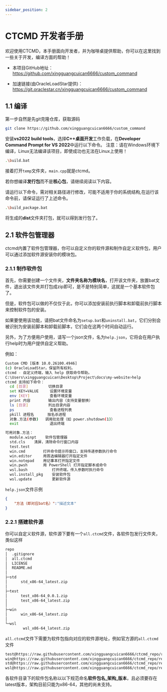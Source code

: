 ```yaml
---
sidebar_position: 2
---
```


# CTCMD 开发者手册

欢迎使用CTCMD，本手册面向开发者，并为咖啡桌提供帮助，你可以在这里找到一些关于开发，编译方面的帮助！

 - 本项目GitHub地址：https://github.com/xingguangcuican6666/custom_command

 - 加速链接(由OracleLoadStar提供)：https://git.oraclestar.cn/xingguangcuican6666/custom_command

## 1.1 编译

第一步自然是先git克隆仓库，获取源码
~~~bash
git clone https://github.com/xingguangcuican6666/custom_command
~~~

安装**vs2022 build tools**，选择**C++桌面开发**工作负载，在**Developer Command Prompt for VS 2022**中运行以下命令。
注意：请在Windows环境下编译，Linux无法编译该项目，即使成功也无法在Linux上使用！
~~~bash
.\build.bat
~~~

接着打开`temp`文件夹，`main.cpp`就是ctcmd。

若你想编译**发行包**而不是**核心包**，请继续阅读以下内容。

请运行以下命令，需对相关路径进行修改，可能不适用于你的系统结构,在运行该命令前，请保证运行了上述命令。
~~~bash
.\build_package.bat
~~~

将生成的**dist**文件夹打包，就可以得到发行包了。

## 2.1 软件包管理器

ctcmd内置了软件包管理器，你可以自定义你的软件源和制作自定义软件包，用户可以通过添加软件源安装你的模块包。

### 2.1.1 制作软件包

首先，你需要创建一个文件夹，**文件夹名称为模块名**，打开该文件夹，放置bat文件，退出该文件夹并打包成zip即可，是不是特别简单，这就是一个基本软件包了。

但是，软件包可以做的不仅仅于此，你可以添加安装前执行脚本和卸载前执行脚本来控制软件包的安装。

如果要使用该功能，请把bat文件命名为`setup.bat`和`uninstall.bat`，它们分别会被识别为安装前脚本和卸载前脚本，它们会在这两个时间自动运行。

另外，为了方便用户使用，请写一个json文件，名为`help.json`，它将会在用户执行help时为用户提供自定义帮助。

例如：
~~~bash
Custom CMD [版本 10.0.26100.4946]
(c) OracleLoadStar。保留所有权利。
ctcmd - 自定义终端，输入 help 获取命令帮助。
C:\Users\xingguangcuican\Desktop\Project\docs\my-website>help
ctcmd 支持如下命令：
  cd [目录]         切换目录
  set KEY=VALUE     设置环境变量
  env [KEY]         查看环境变量
  print 内容        输出内容（支持变量替换）
  ls [目录]         列出目录内容
  ps                查看进程列表
  pkill 进程名      按名杀进程
  对象.方法(参数)   调用批处理（如 power.shutdown(1)）
  exit              退出终端

可用对象.方法：
  module.winpt    软件包管理器
  std.cls    清屏，清除命令行窗口内容
  test.test
  win.cmd        打开命令提示符窗口，支持传递参数执行命令
  win.editor     用首选编辑器打开指定文件
  win.notepad    用记事本打开指定文件
  win.pwsh       用 PowerShell 打开指定脚本或命令
  wsl.bash           打开终端，传入参数时执行命令
  wsl.install_pkg    安装软件包
  wsl.update         更新软件源
~~~

`help.json`文件示例
~~~json
{
    "方法（即对应bat名）":"描述文本"
}
~~~

### 2.2.1 搭建软件源

你可以自定义软件源，软件源下要有一个`all.ctcmd`文件，各软件包发行文件夹，类似这样

~~~bash
repo
│  .gitignore
│  all.ctcmd
│  LICENSE
│  README.md
│
├─std
│      std_x86-64_latest.zip
│
├─test
│      test_x86-64_0.0.1.zip
│      test_x86-64_latest.zip
│
├─win
│      win_x86-64_latest.zip
│
└─wsl
        wsl_x86-64_latest.zip
~~~

`all.ctcmd`文件下需要为软件包指向对应的软件源地址，例如官方源的`all.ctcmd`文件

~~~bash
test@https://raw.githubusercontent.com/xingguangcuican6666/ctcmd_repo/refs/heads/main/test
win@https://raw.githubusercontent.com/xingguangcuican6666/ctcmd_repo/refs/heads/main/win
std@https://raw.githubusercontent.com/xingguangcuican6666/ctcmd_repo/refs/heads/main/std
wsl@https://raw.githubusercontent.com/xingguangcuican6666/ctcmd_repo/refs/heads/main/wsl
~~~

各软件目录下的软件包名称以以下规范命名**软件包名_架构_版本**，且必须要存在latest版本，架构目前只能为x86-64，其他的尚未支持。